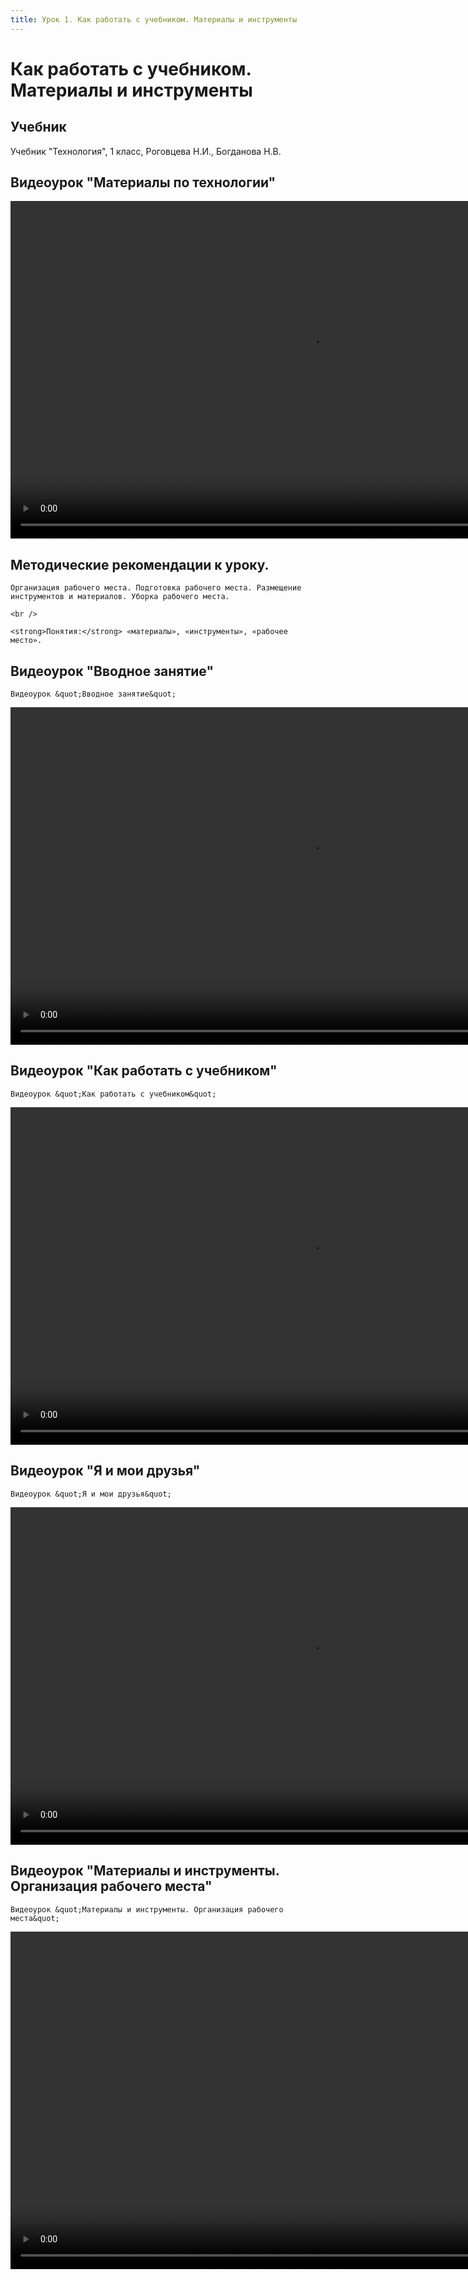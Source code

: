 ```yaml
---
title: Урок 1. Как работать с учебником. Материалы и инструменты 
---
```


# Как работать с учебником. Материалы и инструменты 

## Учебник

Учебник "Технология", 1 класс, Роговцева Н.И., Богданова Н.В.

## Видеоурок "Материалы по технологии"


<video width="960" height="540" controls>
  <source src="https://vod-progressive.akamaized.net/exp=1667466133~acl=%2Fvimeo-prod-skyfire-std-us%2F01%2F1329%2F18%2F456649492%2F2015070623.mp4~hmac=e93e67e35a4d2688c8d9487aee028eaaf697d6b4543ac8040886758b92492940/vimeo-prod-skyfire-std-us/01/1329/18/456649492/2015070623.mp4" type="video/mp4">
Your browser does not support the video tag.
</video>


## Методические рекомендации к уроку.

<p>
	Организация рабочего места. Подготовка рабочего места. Размещение инструментов и материалов. Уборка рабочего места.
</p>
<div>
	<br />
</div>
<p>
	<strong>Понятия:</strong> «материалы», «инструменты», «рабочее место». 
</p>

## Видеоурок "Вводное занятие"

<p>
	Видеоурок &quot;Вводное занятие&quot;
</p>


<video width="960" height="540" controls>
  <source src="https://vod-progressive.akamaized.net/exp=1667469514~acl=%2Fvimeo-prod-skyfire-std-us%2F01%2F238%2F15%2F376194239%2F1569613913.mp4~hmac=459abe01e68b11c27e738ef011ffe7a9bccfee71819f8c347c061a3856799898/vimeo-prod-skyfire-std-us/01/238/15/376194239/1569613913.mp4" type="video/mp4">
Your browser does not support the video tag.
</video>


## Видеоурок "Как работать с учебником"

<p>
	Видеоурок &quot;Как работать с учебником&quot;
</p>


<video width="960" height="540" controls>
  <source src="https://vod-progressive.akamaized.net/exp=1667468083~acl=%2Fvimeo-prod-skyfire-std-us%2F01%2F238%2F15%2F376194818%2F1569618261.mp4~hmac=6f5716ebd215432890e164dc11f1c02802592f37e9e3067dffeef26afca549d7/vimeo-prod-skyfire-std-us/01/238/15/376194818/1569618261.mp4" type="video/mp4">
Your browser does not support the video tag.
</video>


## Видеоурок "Я и мои друзья"

<p>
	Видеоурок &quot;Я и мои друзья&quot;
</p>


<video width="960" height="540" controls>
  <source src="https://vod-progressive.akamaized.net/exp=1667466135~acl=%2Fvimeo-prod-skyfire-std-us%2F01%2F239%2F15%2F376195619%2F1569620628.mp4~hmac=e65b974cfd29caa2703822d208a9ea6e7b5ed9d3a4fa5d3a7e397d1102c09135/vimeo-prod-skyfire-std-us/01/239/15/376195619/1569620628.mp4" type="video/mp4">
Your browser does not support the video tag.
</video>


## Видеоурок "Материалы и инструменты. Организация рабочего места"

<p>
	Видеоурок &quot;Материалы и инструменты. Организация рабочего места&quot;
</p>


<video width="960" height="540" controls>
  <source src="https://vod-progressive.akamaized.net/exp=1667467484~acl=%2Fvimeo-prod-skyfire-std-us%2F01%2F239%2F15%2F376196129%2F1569623384.mp4~hmac=47e177551e163736878e8164c0d12c811191ced3afdf9ca9d1d2e096a7d3d368/vimeo-prod-skyfire-std-us/01/239/15/376196129/1569623384.mp4" type="video/mp4">
Your browser does not support the video tag.
</video>
